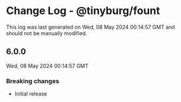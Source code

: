 # Change Log - @tinyburg/fount

This log was last generated on Wed, 08 May 2024 00:14:57 GMT and should not be manually modified.

## 6.0.0

Wed, 08 May 2024 00:14:57 GMT

### Breaking changes

-   Initial release
